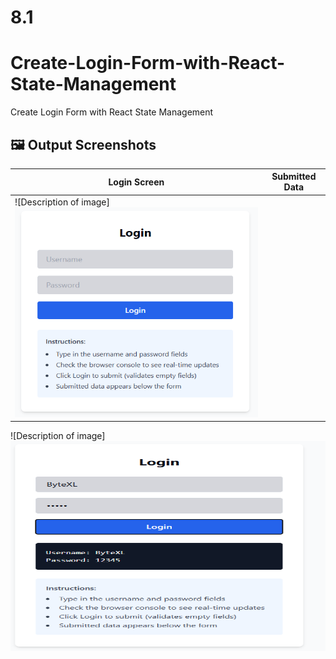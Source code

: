 # 8.1
# Create-Login-Form-with-React-State-Management
Create Login Form with React State Management


## 🖼️ Output Screenshots

| Login Screen | Submitted Data |
|---------------|----------------|
| ![Description of image]<img width="572" height="336" alt="image" src="https://github.com/ankit-156/Create-Login-Form-with-React-State-Management/blob/main/OUTPUT/output_1.png"/> 
![Description of image]<img width="572" height="336" alt="image" src="https://github.com/ankit-156/Create-Login-Form-with-React-State-Management/blob/main/OUTPUT/output_2.png"/>


